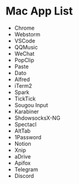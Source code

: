 # Mac App List

- Chrome
- Webstorm
- VSCode
- QQMusic
- WeChat
- PopClip
- Paste
- Dato
- Alfred
- iTerm2
- Spark
- TickTick
- Sougou Input
- Karabiner
- ShdowsocksX-NG
- Spectacl
- AltTab
- 1Password
- Notion
- Xnip
- aDrive
- Apifox
- Telegram
- Discord
